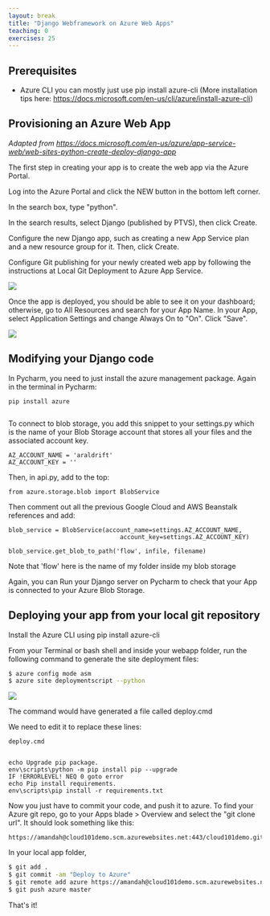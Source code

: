 ```yaml
---
layout: break
title: "Django Webframework on Azure Web Apps"
teaching: 0
exercises: 25
---
```


## Prerequisites
- Azure CLI you can mostly just use pip install azure-cli (More installation tips here: https://docs.microsoft.com/en-us/cli/azure/install-azure-cli) 

## Provisioning an Azure Web App
*Adapted from https://docs.microsoft.com/en-us/azure/app-service-web/web-sites-python-create-deploy-django-app*

The first step in creating your app is to create the web app via the Azure Portal.

Log into the Azure Portal and click the NEW button in the bottom left corner.

In the search box, type "python".

In the search results, select Django (published by PTVS), then click Create.

Configure the new Django app, such as creating a new App Service plan and a new resource group for it. Then, click Create.

Configure Git publishing for your newly created web app by following the instructions at Local Git Deployment to Azure App Service.

![](/cloud101_webframework/fig/05-azurewebapps-0001.png)

Once the app is deployed, you should be able to see it on your dashboard; otherwise, go to All Resources and search for your App Name.  In your App, select Application Settings and change Always On to "On". Click "Save". 

![](/cloud101_webframework/fig/05-azurewebapps-0002.png)


## Modifying your Django code

In Pycharm, you need to just install the azure management package. Again in the terminal in Pycharm:

```
pip install azure
```

``` pip freeze > requirements.txt
```

To connect to blob storage, you add this snippet to your settings.py which is the name of your Blob Storage account that stores all your files and the associated account key. 

```
AZ_ACCOUNT_NAME = 'araldrift'
AZ_ACCOUNT_KEY = ''
```

Then, in api.py, add to the top: 

```
from azure.storage.blob import BlobService
```

Then comment out all the previous Google Cloud and AWS Beanstalk references and add:

```
blob_service = BlobService(account_name=settings.AZ_ACCOUNT_NAME,
                               account_key=settings.AZ_ACCOUNT_KEY)
                               
blob_service.get_blob_to_path('flow', infile, filename)
```

Note that 'flow' here is the name of my folder inside my blob storage

Again, you can Run your Django server on Pycharm to check that your App is connected to your Azure Blob Storage. 

## Deploying your app from your local git repository
Install the Azure CLI using pip install azure-cli

From your Terminal or bash shell and inside your webapp folder, run the following command to generate the site deployment files:

```bash
$ azure config mode asm
$ azure site deploymentscript --python
```
![](/cloud101_webframework/fig/05-azurewebapps-0004.png)

The command would have generated a file called deploy.cmd

We need to edit it to replace these lines:

```
deploy.cmd


echo Upgrade pip package.
env\scripts\python -m pip install pip --upgrade
IF !ERRORLEVEL! NEQ 0 goto error
echo Pip install requirements.
env\scripts\pip install -r requirements.txt
```

Now you just have to commit your code, and push it to azure. To find your Azure git repo, go to your Apps blade > Overview and select the "git clone url". It should look something like this:

```
https://amandah@cloud101demo.scm.azurewebsites.net:443/cloud101demo.git
```


In your local app folder, 

```bash
$ git add .
$ git commit -am "Deploy to Azure"
$ git remote add azure https://amandah@cloud101demo.scm.azurewebsites.net:443/cloud101demo.git
$ git push azure master
```

That's it!

